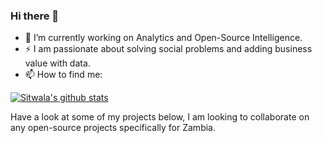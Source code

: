 ### Hi there 👋


- 🔭 I’m currently working on Analytics and Open-Source Intelligence.
- :zap: I am passionate about solving social problems and adding business value with data.
- 📫 How to find me:

[![Sitwala's github stats](https://github-readme-stats.vercel.app/api?username=SitwalaM&count_private=true&show_icons=true&theme=radical&hide_rank=false)](https://github.com/anuraghazra/github-readme-stats)

Have a look at some of my projects below, I am looking to collaborate on any open-source projects specifically for Zambia.
